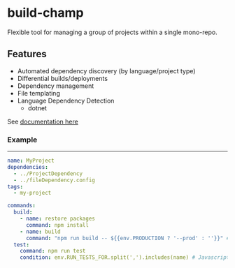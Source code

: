 # build-champ

Flexible tool for managing a group of projects within a single mono-repo.

## Features

- Automated dependency discovery (by language/project type)
- Differential builds/deployments
- Dependency management
- File templating
- Language Dependency Detection
  - dotnet

See [documentation here](./docs/index.md)

### Example

---

```yaml
name: MyProject
dependencies:
  - ../ProjectDependency
  - ../fileDependency.config
tags:
  - my-project

commands:
  build:
    - name: restore packages
      command: npm install
    - name: build
      command: "npm run build -- ${{env.PRODUCTION ? '--prod' : ''}}" # Contents of `${{}}` is evaluated as a javascript expression
  test:
    command: npm run test
    condition: env.RUN_TESTS_FOR.split(',').includes(name) # Javascript expression
```
